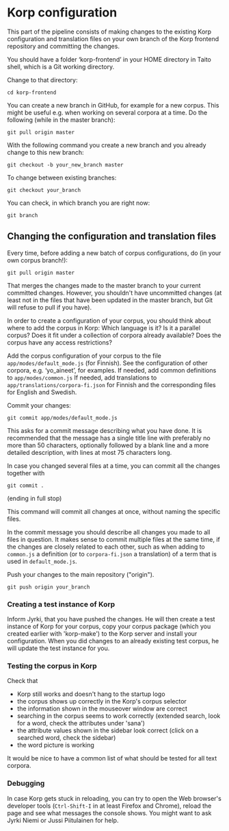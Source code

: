 # Korp configuration
This part of the pipeline consists of making changes to the existing Korp configuration and translation files on your own branch of the Korp frontend repository and committing the changes.

You should have a folder ‘korp-frontend’ in your HOME directory in Taito shell, which is a Git working directory. 

Change to that directory:

    cd korp-frontend

You can create a new branch in GitHub, for example for a new corpus. This might be useful e.g. when working on several corpora at a time. Do the following (while in the master branch):

	git pull origin master 


With the following command you create a new branch and you already change to this new branch:

    git checkout -b your_new_branch master 



To change between existing branches:

	git checkout your_branch

You can check, in which branch you are right now:

	git branch
  
  
## Changing the configuration and translation files

Every time, before adding a new batch of corpus configurations, do (in your own corpus branch!):

    git pull origin master  

That merges the changes made to the master branch to your current committed changes. However, you shouldn't have uncommitted changes (at least not in the files that have been updated in the master branch, but Git will refuse to pull if you have). 

In order to create a configuration of your corpus, you should think about where to add the corpus in Korp: Which language is it? Is it a parallel corpus? Does it fit under a collection of corpora already available? Does the corpus have any access restrictions?

Add the corpus configuration of your corpus to the file `app/modes/default_mode.js` (for Finnish). See the configuration of other corpora, e.g. ‘yo_aineet’, for examples.
If needed, add common definitions to `app/modes/common.js` 
If needed, add translations to `app/translations/corpora-fi.json` for Finnish and the corresponding files for English and Swedish.
      
Commit your changes:

    git commit app/modes/default_mode.js

This asks for a commit message describing what you have done. It is recommended that the message has a single title line with preferably no more than 50 characters, optionally followed by a blank line and a more detailed description, with lines at most 75 characters long.

In case you changed several files at a time, you can commit all the changes together with 

    git commit . 
(ending in full stop)

This command will commit all changes at once, without naming the specific files.

In the commit message you should describe all changes you made to all files in question. It makes sense to commit multiple files at the same time, if the changes are closely related to each other, such as when adding to `common.js` a definition (or to `corpora-fi.json` a translation) of a term that is used in `default_mode.js`.

Push your changes to the main repository ("origin").

    git push origin your_branch
        

### Creating a test instance of Korp
Inform Jyrki, that you have pushed the changes. He will then create a test instance of Korp for your corpus, copy your corpus package (which you created earlier with 'korp-make') to the Korp server and install your configuration. When you did changes to an already existing test corpus, he will update the test instance for you.

### Testing the corpus in Korp

Check that

- Korp still works and doesn't hang to the startup logo
- the corpus shows up correctly in the Korp's corpus selector
- the information shown in the mouseover window are correct
- searching in the corpus seems to work correctly (extended search, look for a word, check the attributes under 'sana')
- the attribute values shown in the sidebar look correct (click on a searched word, check the sidebar)
- the word picture is working



It would be nice to have a common list of what should be tested for all text corpora.


### Debugging    
In case Korp gets stuck in reloading, you can try to open the Web browser's developer tools (`Ctrl-Shift-I` in at least Firefox and Chrome), reload the page and see what messages the console shows. You might want to ask Jyrki Niemi or Jussi Piitulainen for help.
